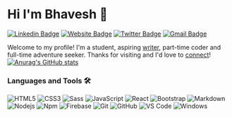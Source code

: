 
# Hi I'm Bhavesh 👋
[![Linkedin Badge](https://img.shields.io/badge/-bhavesh-blue?style=flat&logo=Linkedin&logoColor=white&link=https://www.linkedin.com/in/bhaveshchoudhary)](https://www.linkedin.com/in/bhaveshchoudhary)
[![Website Badge](https://img.shields.io/badge/-probhavesh-47CCCC?style=flat&logo=Google-Chrome&logoColor=white&link=https://probhavesh.vercel.app/)](https://probhavesh.vercel.app/)
[![Twitter Badge](https://img.shields.io/badge/-@yoBhavesh-1ca0f1?style=flat&labelColor=1ca0f1&logo=twitter&logoColor=white&link=https://twitter.com/_jesslim)](https://twitter.com/_jesslim)
[![Gmail Badge](https://img.shields.io/badge/-probhavsh-c14438?style=flat&logo=Gmail&logoColor=white&link=mailto:probhavsh@gmail.com)](mailto:probhavsh@gmail.com)

Welcome to my profile! I'm a student, aspiring [writer](https://medium.com/@_jessicalim), part-time coder and full-time adventure seeker. Thanks for visiting and I'd love to [connect](https://www.linkedin.com/in/jlim/)!
[![Anurag's GitHub stats](https://github-readme-stats.vercel.app/api?username=proBhavesh)](https://github.com/anuraghazra/github-readme-stats)

### Languages and Tools 🛠 
![HTML5](https://img.shields.io/badge/-HTML5-%23E44D27?style=flat-square&logo=html5&logoColor=ffffff) ![CSS3](https://img.shields.io/badge/-CSS3-%231572B6?style=flat-square&logo=css3) ![Sass](https://img.shields.io/badge/-Sass-%23CC6699?style=flat-square&logo=sass&logoColor=ffffff) ![JavaScript](https://img.shields.io/badge/-JavaScript-%23F7DF1C?style=flat-square&logo=javascript&logoColor=000000&labelColor=%23F7DF1C&color=%23FFCE5A) ![React](https://img.shields.io/badge/-React-61DAFB?style=flat-square&logo=react&logoColor=ffffff) ![Bootstrap](https://img.shields.io/badge/-Bootstrap-563D7C?style=flat-square&logo=Bootstrap) ![Markdown](https://img.shields.io/badge/-Markdown-000000?style=flat-square&logo=markdown)
![Nodejs](https://img.shields.io/badge/-Nodejs-339933?style=flat-square&logo=Node.js&logoColor=ffffff) ![Npm](https://img.shields.io/badge/-npm-CB3837?style=flat-square&logo=npm) ![Firebase](https://img.shields.io/badge/-Firebase-FFCA28?style=flat-square&logo=firebase&logoColor=ffffff) ![Git](https://img.shields.io/badge/-Git-%23F05032?style=flat-square&logo=git&logoColor=%23ffffff) ![GitHub](https://img.shields.io/badge/-GitHub-181717?style=flat-square&logo=github) ![VS Code](http://img.shields.io/badge/-VS%20Code-007ACC?style=flat-square&logo=visual-studio-code&logoColor=ffffff) ![Windows](http://img.shields.io/badge/-Windows-0078D6?style=flat-square&logo=windows&logoColor=ffffff)
